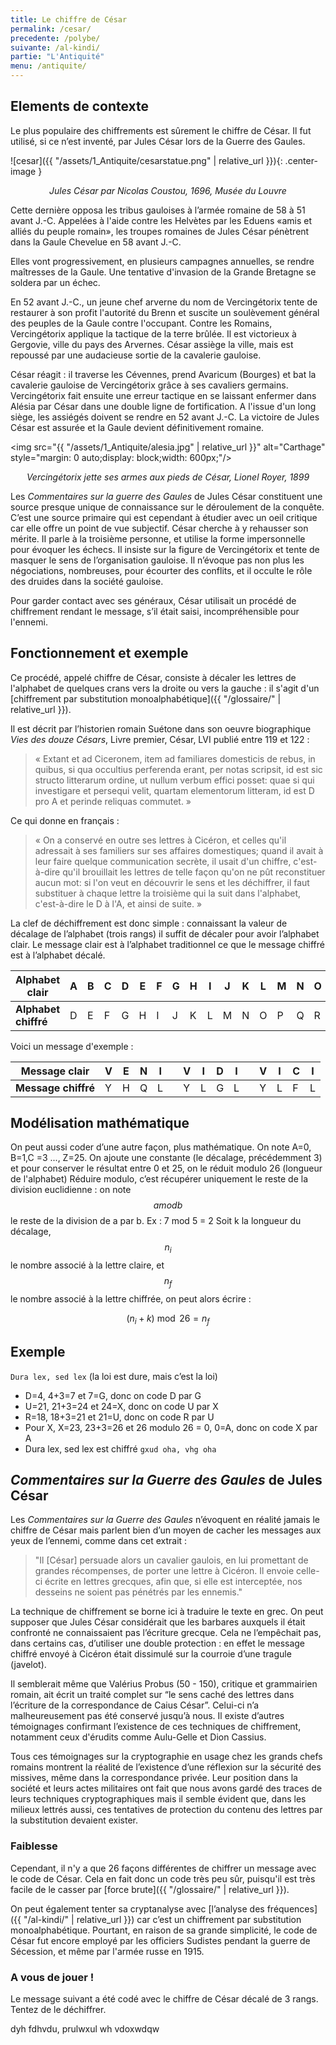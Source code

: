 ```yaml
---
title: Le chiffre de César
permalink: /cesar/
precedente: /polybe/
suivante: /al-kindi/
partie: "L'Antiquité"
menu: /antiquite/
---
```


## Elements de contexte

Le plus populaire des chiffrements est sûrement le chiffre de César. Il fut utilisé, si ce n’est inventé, par Jules César lors de la Guerre des Gaules.

![cesar]({{ "/assets/1_Antiquite/cesarstatue.png" | relative_url }}){: .center-image }
<p align="center"> <em>Jules César par Nicolas Coustou, 1696, Musée du Louvre</em> </p>

Cette dernière opposa les tribus gauloises à l’armée romaine de 58 à 51 avant J.-C. Appelées à l'aide contre les Helvètes par les Eduens «amis et alliés du peuple romain», les troupes romaines de Jules César pénètrent dans la Gaule Chevelue en 58 avant J.-C.

Elles vont progressivement, en plusieurs campagnes annuelles, se rendre maîtresses de la Gaule. Une tentative d'invasion de la Grande Bretagne se soldera par un échec.

En 52 avant J.-C., un jeune chef arverne du nom de Vercingétorix tente de restaurer à son profit l'autorité du Brenn et suscite un soulèvement général des peuples de la Gaule contre l'occupant. Contre les Romains, Vercingétorix applique la tactique de la terre brûlée. Il est victorieux à Gergovie, ville du pays des Arvernes. César assiège la ville, mais est repoussé par une audacieuse sortie de la cavalerie gauloise.


César réagit : il traverse les Cévennes, prend Avaricum (Bourges) et bat la cavalerie gauloise de Vercingétorix grâce à ses cavaliers germains. Vercingétorix fait ensuite une erreur tactique en se laissant enfermer dans Alésia par César dans une double ligne de fortification. A l'issue d'un long siège, les assiégés doivent se rendre en 52 avant J.-C. La victoire de Jules César est assurée et la Gaule devient définitivement romaine.

<img src="{{ "/assets/1_Antiquite/alesia.jpg" | relative_url }}" alt="Carthage" style="margin: 0 auto;display: block;width: 600px;"/>
<p align="center"> <em>Vercingétorix jette ses armes aux pieds de César, Lionel Royer, 1899</em> </p>

Les *Commentaires sur la guerre des Gaules* de Jules César constituent une source presque unique de connaissance sur le déroulement de la conquête. C’est une source primaire qui est cependant à étudier avec un oeil critique car elle offre un point de vue subjectif. César cherche à y rehausser son mérite. II parle à la troisième personne, et utilise la forme impersonnelle pour évoquer les échecs. Il insiste sur la figure de Vercingétorix et tente de masquer le sens de l’organisation gauloise. Il n’évoque pas non plus les négociations, nombreuses, pour écourter des conflits, et il occulte le rôle des druides dans la société gauloise.

Pour garder contact avec ses généraux, César utilisait un procédé de chiffrement rendant le message, s’il était saisi, incompréhensible pour l'ennemi.

## Fonctionnement et exemple

Ce procédé, appelé chiffre de César, consiste à décaler les lettres de l'alphabet de quelques crans vers la droite ou vers la gauche : il s'agit d'un [chiffrement par substitution monoalphabétique]({{ "/glossaire/" | relative_url }}).

Il est décrit par l’historien romain Suétone dans son oeuvre biographique *Vies des douze Césars*, Livre premier, César, LVI publié entre 119 et 122 :
 > « Extant et ad Ciceronem, item ad familiares domesticis de rebus, in quibus, si qua occultius perferenda erant, per notas scripsit, id est sic structo litterarum ordine, ut nullum verbum effici posset: quae si qui investigare et persequi velit, quartam elementorum litteram, id est D pro A et perinde reliquas commutet. »

Ce qui donne en français :
> « On a conservé en outre ses lettres à Cicéron, et celles qu'il adressait à ses familiers sur ses affaires domestiques; quand il avait à leur faire quelque communication secrète, il usait d'un chiffre, c'est-à-dire qu'il brouillait les lettres de telle façon qu'on ne pût reconstituer aucun mot: si l'on veut en découvrir le sens et les déchiffrer, il faut substituer à chaque lettre la troisième qui la suit dans l'alphabet, c'est-à-dire le D à l'A, et ainsi de suite. »

La clef de déchiffrement est donc simple : connaissant la valeur de décalage de l’alphabet (trois rangs) il suffit de décaler pour avoir l’alphabet clair. Le message clair est à l’alphabet traditionnel ce que le message chiffré est à l’alphabet décalé.


| **Alphabet clair**   | A | B | C | D | E | F | G | H | I | J | K | L | M | N | O | P | Q | R | S | T | U | V | W | X | Y | Z |
|----------------------|---|---|---|---|---|---|---|---|---|---|---|---|---|---|---|---|---|---|---|---|---|---|---|---|---|---|
| **Alphabet chiffré** | D | E | F | G | H | I | J | K | L | M | N | O | P | Q | R | S | T | U | V | W | X | Y | Z | A | B | C |

Voici un message d'exemple :


| **Message clair**   | V | E | N | I |   | V | I | D | I |   | V | I | C | I |
|---------------------|---|---|---|---|---|---|---|---|---|---|---|---|---|---|
| **Message chiffré** | Y | H | Q | L |   | Y | L | G | L |   | Y | L | F | L |

## Modélisation mathématique

On peut aussi coder d’une autre façon, plus mathématique. On note A=0, B=1,C =3 ..., Z=25. On ajoute une constante (le décalage, précédemment 3) et pour conserver le résultat entre 0 et 25, on le réduit modulo 26 (longueur de l'alphabet)
Réduire modulo, c’est récupérer uniquement le reste de la division euclidienne : on note $$ a mod b $$ le reste de la division de a par b.  Ex : 7 mod 5 = 2
Soit k la longueur du décalage, $$ n_{i} $$ le nombre associé à la lettre claire, et $$ n_{f} $$ le nombre associé à la lettre chiffrée, on peut alors écrire :

$$ (n_{i} + k) \bmod 26 = n_{f} $$

## Exemple

`Dura lex, sed lex` (la loi est dure, mais c’est la loi)

* D=4, 4+3=7 et 7=G, donc on code D par G
* U=21, 21+3=24 et 24=X, donc on code U par X
* R=18, 18+3=21 et 21=U, donc on code R par U
* Pour X, X=23, 23+3=26 et 26 modulo 26 = 0, 0=A, donc on code X par A
* Dura lex, sed lex est chiffré `gxud oha, vhg oha`

## *Commentaires sur la Guerre des Gaules* de Jules César

Les *Commentaires sur la Guerre des Gaules* n’évoquent en réalité jamais le chiffre de César mais parlent bien d’un moyen de cacher les messages aux yeux de l’ennemi, comme dans cet extrait :
>"Il [César] persuade alors un cavalier gaulois, en lui promettant de grandes récompenses, de porter une lettre à Cicéron. Il envoie celle-ci écrite en lettres grecques, afin que, si elle est interceptée, nos desseins ne soient pas pénétrés par les ennemis."

La technique de chiffrement se borne ici à traduire le texte en grec. On peut supposer que Jules César considérait que les barbares auxquels il était confronté ne connaissaient pas l’écriture grecque. Cela ne l’empêchait pas, dans certains cas, d’utiliser une double protection : en effet le message chiffré envoyé à Cicéron était dissimulé sur la courroie d’une tragule (javelot).

Il semblerait même que Valérius Probus (50 - 150), critique et grammairien romain, ait écrit un traité complet sur “le sens caché des lettres dans l’écriture de la correspondance de Caius César”. Celui-ci n’a malheureusement pas été conservé jusqu’à nous. Il existe d’autres témoignages confirmant l’existence de ces techniques de chiffrement, notamment ceux d'érudits comme Aulu-Gelle et Dion Cassius.

Tous ces témoignages sur la cryptographie en usage chez les grands chefs romains montrent la réalité de l’existence d’une réflexion sur la sécurité des missives, même dans la correspondance privée. Leur position dans la société et leurs actes militaires ont fait que nous avons gardé des traces de leurs techniques cryptographiques mais il semble évident que, dans les milieux lettrés aussi, ces tentatives de protection du contenu des lettres par la substitution devaient exister.

### Faiblesse

Cependant, il n'y a que 26 façons différentes de chiffrer un message avec le code de César. Cela en fait donc un code très peu sûr, puisqu'il est très facile de le casser par [force brute]({{ "/glossaire/" | relative_url }}).

On peut également tenter sa cryptanalyse avec [l’analyse des fréquences]({{ "/al-kindi/" | relative_url }}) car c’est un chiffrement par substitution monoalphabétique. Pourtant, en raison de sa grande simplicité, le code de César fut encore employé par les officiers Sudistes pendant la guerre de Sécession, et même par l'armée russe en 1915.

### A vous de jouer !

Le message suivant a été codé avec le chiffre de César décalé de 3 rangs. Tentez de le déchiffrer.

dyh fdhvdu, prulwxul wh vdoxwdqw
